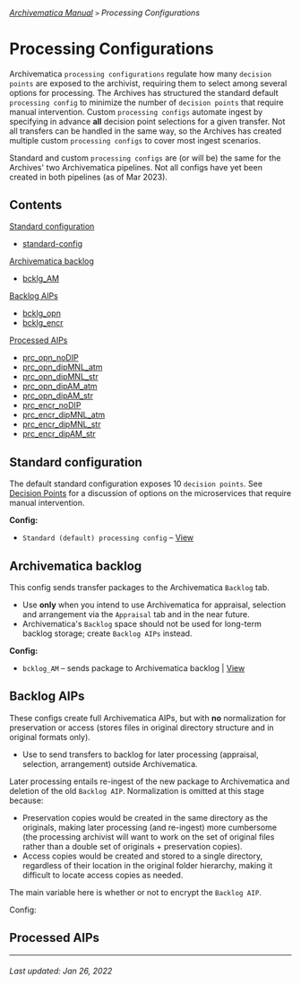 ###### [Archivematica Manual](../README.md) `>` Processing Configurations

# Processing Configurations
Archivematica `processing configurations` regulate how many `decision points` are exposed to the archivist, requiring them to select among several options for processing. The Archives has structured the standard default `processing config` to minimize the number of `decision points` that require manual intervention. Custom `processing configs` automate ingest by specifying in advance **all** decision point selections for a given transfer. Not all transfers can be handled in the same way, so the Archives has created multiple custom `processing configs` to cover most ingest scenarios.

Standard and custom `processing configs` are (or will be) the same for the Archives' two Archivematica pipelines. Not all configs have yet been created in both pipelines (as of Mar 2023).

## Contents
[Standard configuration](#standard-configuration)
- [standard-config](standard.md)

[Archivematica backlog](#archivematica-backlog)
- [bcklg_AM](bcklg-am.md)

[Backlog AIPs](#backlog-aips)
- [bcklg_opn](bcklg-opn.md)
- [bcklg_encr](bcklog-encr.md)

[Processed AIPs](#processed-aips)
- [prc_opn_noDIP](prc_opn_noDIP.md)
- [prc_opn_dipMNL_atm](prc_opn_dipMNL_atm.md)
- [prc_opn_dipMNL_str](prc_opn_dipMNL_str.md)
- [prc_opn_dipAM_atm](prc_opn_dipAM_atm.md)
- [prc_opn_dipAM_str](prc_opn_dipAM_str.md)
- [prc_encr_noDIP](prc_encr_noDIP.md)
- [prc_encr_dipMNL_atm](prc_encr_dipMNL_atm.md)
- [prc_encr_dipMNL_str](prc_encr_dipMNL_str.md)
- [prc_encr_dipAM_str](prc_encr_dipAM_str.md)

## Standard configuration
The default standard configuration exposes 10 `decision points`. See [Decision Points](../ingest-guidelines/decisions-points.md) for a discussion of options on the microservices that require manual intervention.

**Config:**
- `Standard (default) processing config` – [View](standard.md)

## Archivematica backlog
This config sends transfer packages to the Archivematica `Backlog` tab.
- Use **only** when you intend to use Archivematica for appraisal, selection and arrangement via the `Appraisal` tab and in the near future.
- Archivematica's `Backlog` space should not be used for long-term backlog storage; create `Backlog AIPs` instead.

**Config:**
- `bcklog_AM` – sends package to Archivematica backlog | [View](bcklog-am.md)

## Backlog AIPs
These configs create full Archivematica AIPs, but with **no** normalization for preservation or access (stores files in original directory structure and in original formats only).
- Use to send transfers to backlog for later processing (appraisal, selection, arrangement) outside Archivematica.

Later processing entails re-ingest of the new package to Archivematica and deletion of the old `Backlog AIP`. Normalization is omitted at this stage because:
- Preservation copies would be created in the same directory as the originals, making later processing (and re-ingest) more cumbersome (the processing archivist will want to work on the set of original files rather than a double set of originals + preservation copies).
- Access copies would be created and stored to a single directory, regardless of their location in the original folder hierarchy, making it difficult to locate access copies as needed.

The main variable here is whether or not to encrypt the `Backlog AIP`.

Config:
## Processed AIPs


---
###### Last updated: Jan 26, 2022
